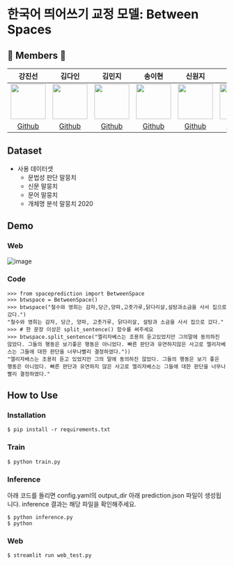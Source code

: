 # 한국어 띄어쓰기 교정 모델: Between Spaces


## 🐝 Members 🐝
강진선|김다인|김민지|송이현|신원지|이나영
:-:|:-:|:-:|:-:|:-:|:-:
<img src='https://avatars.githubusercontent.com/u/79238023?v=4' height=80 width=80px></img>|<img src='https://avatars.githubusercontent.com/u/31719240?v=4' height=80 width=80px></img>|<img src='https://avatars.githubusercontent.com/u/74283190?v=4' height=80 width=80px></img>|<img src='https://avatars.githubusercontent.com/u/32431157?v=4' height=80 width=80px></img>|<img src='https://avatars.githubusercontent.com/u/52646313?v=4' height=80 width=80px></img>|<img src='https://avatars.githubusercontent.com/u/69383548?v=4' height=80 width=80px></img>
[Github](https://github.com/iamtrueline)|[Github](https://github.com/promisemee)|[Github](https://github.com/kimminji2018)|[Github](https://github.com/Ihyun)|[Github](https://github.com/sw6820)|[Github](https://github.com/NayoungLee-de)

## Dataset
- 사용 데이터셋
    - 문법성 판단 말뭉치
    - 신문 말뭉치
    - 문어 말뭉치
    - 개체명 분석 말뭉치 2020

## Demo

### Web
![image](https://user-images.githubusercontent.com/31719240/147256798-ab7925b2-cae3-4004-97c5-505fd957a273.png)

### Code
```
>>> from spaceprediction import BetweenSpace
>>> btwspace = BetweenSpace() 
>>> btwspace("철수와 영희는 감자,당근,양파,고춧가루,닭다리살,설탕과소금을 사서 집으로 갔다.")
"철수와 영희는 감자, 당근, 양파, 고춧가루, 닭다리살, 설탕과 소금을 사서 집으로 갔다."
>>> # 한 문장 이상은 split_sentence() 함수를 써주세요
>>> btwspace.split_sentence("엘리자베스는 조용히 듣고있었지만 그의말에 동의하진 않았다. 그들의 행동은 보기좋은 행동은 아니었다. 빠른 판단과 유연하지않은 사고로 엘리자베스는 그들에 대한 판단을 너무나빨리 결정하였다."))
"엘리자베스는 조용히 듣고 있었지만 그의 말에 동의하진 않았다. 그들의 행동은 보기 좋은 행동은 아니었다. 빠른 판단과 유연하지 않은 사고로 엘리자베스는 그들에 대한 판단을 너무나 빨리 결정하였다."
```

## How to Use

### Installation
```
$ pip install -r requirements.txt
```

### Train
```
$ python train.py
```

### Inference
아래 코드를 돌리면 config.yaml의 output_dir 아래 prediction.json 파일이 생성됩니다. 
inference 결과는 해당 파일을 확인해주세요.
```
$ python inference.py
$ python 
```

### Web
```
$ streamlit run web_test.py
```